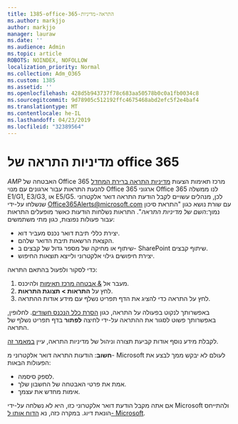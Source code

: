```yaml
---
title: 1385-office-365-התראה-מדיניות
ms.author: markjjo
author: markjjo
manager: lauraw
ms.date: ''
ms.audience: Admin
ms.topic: article
ROBOTS: NOINDEX, NOFOLLOW
localization_priority: Normal
ms.collection: Adm_O365
ms.custom: 1385
ms.assetid: ''
ms.openlocfilehash: 428d5b943737f78c683aa50578b0c0a1fb0034c8
ms.sourcegitcommit: 9d78905c512192ffc4675468abd2efc5f2e4baf4
ms.translationtype: MT
ms.contentlocale: he-IL
ms.lasthandoff: 04/23/2019
ms.locfileid: "32389564"
---
```

# <a name="office-365-alert-policies"></a>מדיניות התראה של office 365

_AMP_ האבטחה של Office 365 מרכז תאימות הצעות [מדיניות התראה ברירת המחדל](https://docs.microsoft.com/office365/securitycompliance/alert-policies#default-alert-policies) להנעת התראות עבור ארגונים עם מנוי Office 365 ארגוני Office 365 לנו ממשלה E1/G1, E3/G3, או E5/G5. לכן, מנהלים עשויים לקבל הודעת התראה דואר אלקטרוני שנשלחו על-ידי Office365Alerts@microsoft.com עם שורת נושא כגון "התראת סיכון נמוך:*השם של מדיניות התראה*". התראות נשלחות הודעות כאשר מופעלים התראות עבור פעולות נפוצות, כגון מתי משתמשים:

- יצירת כללי תיבת דואר נכנס מעביר דוא.
- הקצאת הרשאות תיבת הדואר שלהם.
- שיתוף או מחיקה של מספר גדול של קבצים ב- SharePoint שיתוף קבצים.
- יצירת חיפושים גילוי אלקטרוני ולייצא תוצאות החיפוש.
 
כדי לסקור ולפעול בהתאם התראה:

1. מעבר אל [& אבטחה מרכז תאימות](https://protection.office.com) ולהיכנס.
2. לחץ על **התראות > תצוגת התראות**.
3. לחץ על התראה כדי להציג את הדף תפריט נשלף עם מידע אודות ההתראה.

באפשרותך לנקוט בפעולה על התראה, כגון [הסרת כלל הנכנס חשודים](https://docs.microsoft.com/office365/securitycompliance/responding-to-a-compromised-email-account). לחלופין, באפשרותך פשוט לסגור את ההתראה על-ידי לחיצה **לפתור** בדף תפריט נשלף של התראה.

לקבלת מידע נוסף אודות קביעת תצורה וניהול של מדיניות התראה, עיין [במאמר זה](https://docs.microsoft.com/office365/securitycompliance/alert-policies).

**חשוב**: הודעות התראה דואר אלקטרוני מ- Microsoft לעולם לא יבקש ממך לבצע את הפעולות הבאות:

- לספק סיסמה.
- אמת את פרטי האבטחה של החשבון שלך.
- אימות מחדש את עצמך.

אם אתה מקבל הודעת דואר אלקטרוני כזו, היא לא נשלחה על-ידי Microsoft ולהתייחס הונאת דיוג. במקרה כזה, נא [הדוח אותו ל- Microsoft](https://docs.microsoft.com/office365/SecurityCompliance/report-junk-email-and-phishing-scams-in-outlook-on-the-web-eop).